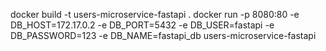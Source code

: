 docker build -t users-microservice-fastapi .
docker run -p 8080:80 -e DB_HOST=172.17.0.2 -e DB_PORT=5432 -e DB_USER=fastapi -e DB_PASSWORD=123 -e DB_NAME=fastapi_db users-microservice-fastapi
